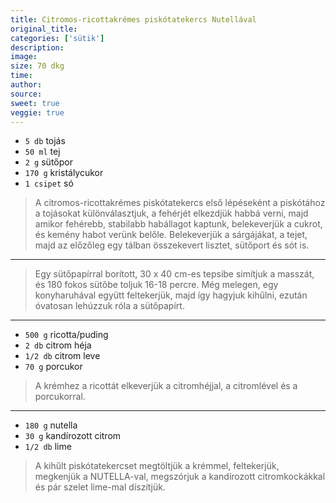 ```yaml
---
title: Citromos-ricottakrémes piskótatekercs Nutellával
original_title: 
categories: ['sütik'] 
description: 
image: 
size: 70 dkg
time: 
author: 
source: 
sweet: true
veggie: true
---
```


* `5 db` tojás
* `50 ml` tej
* `2 g` sütőpor
* `170 g` kristálycukor
* `1 csipet` só

> A citromos-ricottakrémes piskótatekercs első lépéseként a piskótához a tojásokat különválasztjuk, a fehérjét elkezdjük habbá verni, majd amikor fehérebb, stabilabb habállagot kaptunk, belekeverjük a cukrot, és kemény habot verünk belőle. Belekeverjük a sárgájákat, a tejet, majd az előzőleg egy tálban összekevert lisztet, sütőport és sót is.

---

> Egy sütőpapírral borított, 30 x 40 cm-es tepsibe simítjuk a masszát, és 180 fokos sütőbe toljuk 16-18 percre. Még melegen, egy konyharuhával együtt feltekerjük, majd így hagyjuk kihűlni, ezután óvatosan lehúzzuk róla a sütőpapírt.

---

* `500 g` ricotta/puding
* `2 db` citrom héja
* `1/2 db` citrom leve
* `70 g` porcukor

> A krémhez a ricottát elkeverjük a citromhéjjal, a citromlével és a porcukorral.

---

* `180 g` nutella
* `30 g` kandírozott citrom
* `1/2 db` lime

> A kihűlt piskótatekercset megtöltjük a krémmel, feltekerjük, megkenjük a NUTELLA-val, megszórjuk a kandírozott citromkockákkal és pár szelet lime-mal díszítjük.
